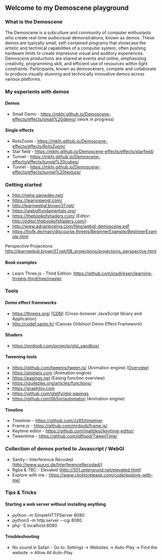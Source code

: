 ## Welcome to my Demoscene playground

### What is the Demoscene
The Demoscene is a subculture and community of computer enthusiasts who create real-time audiovisual demonstrations, known as demos. These demos are typically small, self-contained programs that showcase the artistic and technical capabilities of a computer system, often pushing hardware limits to create impressive visual and auditory experiences. Demoscene productions are shared at events and online, emphasizing creativity, programming skill, and efficient use of resources within tight constraints. Participants, known as demosceners, compete and collaborate to produce visually stunning and technically innovative demos across various platforms.

### My experients with demos
#### Demos
* Small Demo - https://mkhj.github.io/Demoscene-effects/effects/small%20demo/ (work in progress)

#### Single effects

* RotoZoom - https://mkhj.github.io/Demoscene-effects/effects/RotoZoom/
* Star field - https://mkhj.github.io/Demoscene-effects/effects/starfield/
* Tunnel - https://mkhj.github.io/Demoscene-effects/effects/tunnel%20cubes/
* Tunnel - https://mkhj.github.io/Demoscene-effects/effects/tunnel%20texture/

### Getting started

* http://nehe.gamedev.net/
* https://learnopengl.com/
* http://learnwebgl.brown37.net/
* https://webglfundamentals.org/
* https://thebookofshaders.com/ (Editor: http://editor.thebookofshaders.com/)
* http://www.adrianboeing.com/files/webgl-demoscene.pdf
* https://hofk.de/main/discourse.threejs/BeginnerExample/BeginnerExample.html

Perspective Projections
http://learnwebgl.brown37.net/08_projections/projections_perspective.html

#### Book examples
* Learn Three.js - Third Edition: https://github.com/josdirksen/learning-threejs-third/tree/master

### Tools

#### Demo effect frameworks
* https://threejs.org/ ([CDN](https://cdnjs.com/libraries/three.js/)) (Cross-browser JavaScript library and Application)
* http://codef.santo.fr/ (Canvas Oldshool Demo Effect Framework)

#### Shaders
* https://mrdoob.com/projects/glsl_sandbox/
  
#### Tweening tools
* https://github.com/tweenjs/tween.js/ (Animation engine) ([Overview](https://sole.github.io/tween.js/examples/03_graphs.html))
* https://animejs.com (Animation engine)
* https://easings.net (Easing function overview)
* https://iquilezles.org/articles/functions/
* https://graphtoy.com
* https://github.com/glslify/glsl-easings
* https://github.com/0b5vr/automaton (Animation engine)

#### Timeline
* Timeliner - https://github.com/zz85/timeliner
* Frame.js - https://github.com/mrdoob/frame.js/
* Keytime editor - https://github.com/mattdesl/keytime-editor/
* Tweentime - https://github.com/idflood/TweenTime/

### Collection of demos ported to Javascript / WebGl

* Sanity – Interference Recoded (http://www.suxxs.de/InterferenceRecoded/)
* Rgba & TBC - Elevated (http://301.untergrund.net/elevated.html)
* Explore with me - https://www.clicktorelease.com/code/explore-with-me/

### Tips & Tricks

#### Starting a web server without installing anything

* python -m SimpleHTTPServer 8080
* python3 -m http.server --cgi 8080
* php -S localhost:8080

#### Troubleshooting

* No sound in Safari - Go to: Settings -> Websites -> Auto-Play -> Find the website -> Allow All Auto-Play
